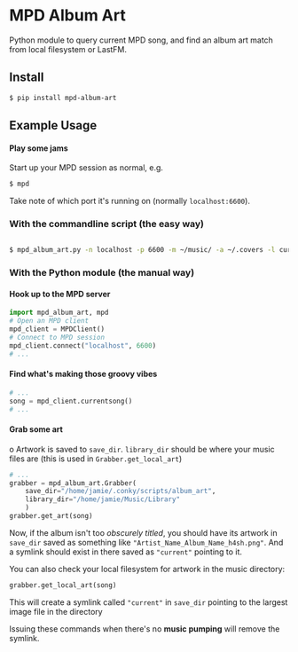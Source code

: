 # MPD Album Art

Python module to query current MPD song, and find an album art match from local filesystem or LastFM.

## Install

```sh
$ pip install mpd-album-art
```

## Example Usage

#### Play some jams

Start up your MPD session as normal, e.g.

```sh
$ mpd
```

Take note of which port it's running on (normally `localhost:6600`).

### With the commandline script (the easy way)

```sh

$ mpd_album_art.py -n localhost -p 6600 -m ~/music/ -a ~/.covers -l current

```

### With the Python module (the manual way)

#### Hook up to the MPD server

```python
import mpd_album_art, mpd
# Open an MPD client
mpd_client = MPDClient()
# Connect to MPD session
mpd_client.connect("localhost", 6600)
# ...
```

#### Find what's making those groovy vibes

```python
# ...
song = mpd_client.currentsong()
# ...
```
#### Grab some art
o
Artwork is saved to `save_dir`.
`library_dir` should be where your music files are (this is used in `Grabber.get_local_art`)

```python
# ...
grabber = mpd_album_art.Grabber(
    save_dir="/home/jamie/.conky/scripts/album_art",
    library_dir="/home/jamie/Music/Library"
    )
grabber.get_art(song)
```

Now, if the album isn't too *obscurely titled*, you should have its artwork in `save_dir`
saved as something like `"Artist_Name_Album_Name_h4sh.png"`.
And a symlink should exist in there saved as `"current"` pointing to it.

You can also check your local filesystem for artwork in the music directory:

```python
grabber.get_local_art(song)
```

This will create a symlink called `"current"` in `save_dir` pointing to the largest image file in the directory

Issuing these commands when there's no **music pumping** will remove the symlink.
